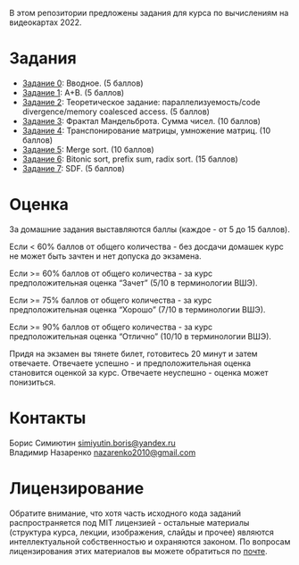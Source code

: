 В этом репозитории предложены задания для курса по вычислениям на видеокартах 2022.

Задания
======

- [Задание 0](https://github.com/GPGPUCourse/GPGPUTasks2022/tree/task00): Вводное. (5 баллов)
- [Задание 1](https://github.com/GPGPUCourse/GPGPUTasks2022/tree/task01): A+B. (5 баллов)
- [Задание 2](https://github.com/GPGPUCourse/GPGPUTasks2022/tree/task02): Теоретическое задание: параллелизуемость/code divergence/memory coalesced access. (5 баллов)
- [Задание 3](https://github.com/GPGPUCourse/GPGPUTasks2022/tree/task03): Фрактал Мандельброта. Сумма чисел. (10 баллов)
- [Задание 4](https://github.com/GPGPUCourse/GPGPUTasks2022/tree/task04): Транспонирование матрицы, умножение матриц. (10 баллов)
- [Задание 5](https://github.com/GPGPUCourse/GPGPUTasks2022/tree/task05): Merge sort. (10 баллов)
- [Задание 6](https://github.com/GPGPUCourse/GPGPUTasks2022/tree/task06): Bitonic sort, prefix sum, radix sort. (15 баллов)
- [Задание 7](https://github.com/GPGPUCourse/GPGPUTasks2022/tree/task07): SDF. (5 баллов)

Оценка
======

За домашние задания выставляются баллы (каждое - от 5 до 15 баллов).

Если <  60% баллов от общего количества - без досдачи домашек курс не может быть зачтен и нет допуска до экзамена.

Если >= 60% баллов от общего количества - за курс предположительная оценка “Зачет” (5/10 в терминологии ВШЭ).

Если >= 75% баллов от общего количества - за курс предположительная оценка “Хорошо” (7/10 в терминологии ВШЭ).

Если >= 90% баллов от общего количества - за курс предположительная оценка “Отлично” (10/10 в терминологии ВШЭ).

Придя на экзамен вы тянете билет, готовитесь 20 минут и затем отвечаете. Отвечаете успешно - и предположительная оценка становится оценкой за курс. Отвечаете неуспешно - оценка может понизиться.

Контакты
======
Борис Симиютин simiyutin.boris@yandex.ru  
Владимир Назаренко nazarenko2010@gmail.com  


Лицензирование
======

Обратите внимание, что хотя часть исходного кода заданий распространяется под MIT лицензией - остальные материалы (структура курса, лекции, изображения, слайды и прочее) являются интеллектуальной собственностью и охраняются законом. По вопросам лицензирования этих материалов вы можете обратиться по [почте](mailto:PolarHare@gmail.com).
